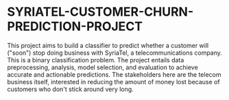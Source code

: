 # SYRIATEL-CUSTOMER-CHURN-PREDICTION-PROJECT
This project aims to build a classifier to predict whether a customer will ("soon") stop doing business with SyriaTel, a telecommunications company. This is a binary classification problem. The project entails data preprocessing, analysis, model selection, and evaluation to achieve accurate and actionable predictions. The stakeholders here are the telecom business itself, interested in reducing the amount of money lost because of customers who don't stick around very long.
